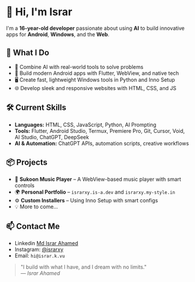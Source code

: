 # 👋 Hi, I'm Israr

I'm a **16-year-old developer** passionate about using **AI** to build innovative apps for **Android**, **Windows**, and the **Web**.

## 🚀 What I Do
- 🧠 Combine AI with real-world tools to solve problems
- 📱 Build modern Android apps with Flutter, WebView, and native tech
- 🖥️ Create fast, lightweight Windows tools in Python and Inno Setup
- 🌐 Develop sleek and responsive websites with HTML, CSS, and JS

## 🛠️ Current Skills
- **Languages:** HTML, CSS, JavaScript, Python, AI Prompting
- **Tools:** Flutter, Android Studio, Termux, Premiere Pro, Git, Cursor, Void, AI Studio, ChatGPT, DeepSeek
- **AI & Automation:** ChatGPT APIs, automation scripts, creative workflows

## 📦 Projects
- 🎵 **Sukoon Music Player** – A WebView-based music player with smart controls  
- 🌍 **Personal Portfolio** – `israrxy.is-a.dev` and `israrxy.my-style.in`  
- ⚙️ **Custom Installers** – Using Inno Setup with smart configs  
- 💡 More to come...

## 📫 Contact Me
- Linkedin [Md Israr Ahamed](https://linkedin.com/in/md-israr-ahamed)
- Instagram: [@israrxy](https://instagram.com/israrxy)
- Email: `hi@israr.k.vu` 

> "I build with what I have, and I dream with no limits."  
> — *Israr Ahamed*
